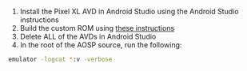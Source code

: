 1. Install the Pixel XL AVD in Android Studio using the Android Studio instructions
2. Build the custom ROM using [these instructions](https://github.com/ksefcovic/CYBR4580/blob/master/CompileEverything.md)
3. Delete ALL of the AVDs in Android Studio
4. In the root of the AOSP source, run the following:
```bash
emulator -logcat *:v -verbose
```
